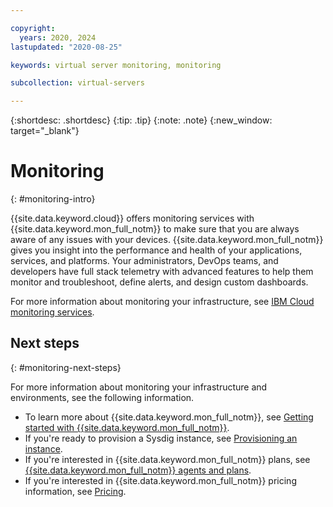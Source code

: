 ```yaml
---

copyright:
  years: 2020, 2024
lastupdated: "2020-08-25"

keywords: virtual server monitoring, monitoring

subcollection: virtual-servers

---
```


{:shortdesc: .shortdesc}
{:tip: .tip}
{:note: .note}
{:new_window: target="_blank"}

# Monitoring
{: #monitoring-intro}

{{site.data.keyword.cloud}} offers monitoring services with {{site.data.keyword.mon_full_notm}} to make sure that you are always aware of any issues with your devices. {{site.data.keyword.mon_full_notm}} gives you insight into the performance and health of your applications, services, and platforms. Your administrators, DevOps teams, and developers have full stack telemetry with advanced features to help them monitor and troubleshoot, define alerts, and design custom dashboards.

For more information about monitoring your infrastructure, see [IBM Cloud monitoring services](/docs/cloud-infrastructure?topic=cloud-infrastructure-monitoring).

## Next steps
{: #monitoring-next-steps}

For more information about monitoring your infrastructure and environments, see the following information.

* To learn more about {{site.data.keyword.mon_full_notm}}, see [Getting started with {{site.data.keyword.mon_full_notm}}](/docs/Monitoring-with-Sysdig?topic=Monitoring-with-Sysdig-getting-started).
* If you're ready to provision a Sysdig instance, see [Provisioning an instance](/docs/Monitoring-with-Sysdig?topic=Monitoring-with-Sysdig-provision).
* If you're interested in {{site.data.keyword.mon_full_notm}} plans, see [{{site.data.keyword.mon_full_notm}} agents and plans](/docs/cloud-infrastructure?topic=cloud-infrastructure-sysdig-agents-and-plans).
* If you're interested in {{site.data.keyword.mon_full_notm}} pricing information, see [Pricing](/docs/Monitoring-with-Sysdig?topic=Monitoring-with-Sysdig-pricing_plans).
